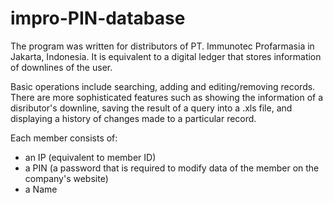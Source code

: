# impro-PIN-database
The program was written for distributors of PT. Immunotec Profarmasia in Jakarta, Indonesia.
It is equivalent to a digital ledger that stores information of downlines of the user.

Basic operations include searching, adding and editing/removing records. There are more sophisticated features
such as showing the information of a disributor's downline, saving the result of a query into a .xls file, and displaying a history of changes made to a particular record.

Each member consists of:
- an IP (equivalent to member ID)
- a PIN (a password that is required to modify data of the member on the company's website)
- a Name 
